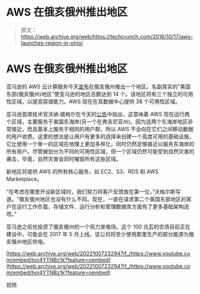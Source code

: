 # AWS 在俄亥俄州推出地区 

> 原文：<https://web.archive.org/web/https://techcrunch.com/2016/10/17/aws-launches-region-in-ohio/>

# AWS 在俄亥俄州推出地区

亚马逊的 AWS 云计算服务今天[宣布](https://web.archive.org/web/20221007232947/https://aws.amazon.com/blogs/publicsector/ohio-region-launch-accelerating-sustainability-economy-and-citizen-services/)在俄亥俄州推出一个地区。名副其实的“美国东部(俄亥俄州)地区”使亚马逊的地区总数达到 14 个。该地区将有三个独立的可用性区域，以提高容错能力。AWS 现在在其数据中心提供 38 个可用性区域。

亚马逊首席技术官沃纳·威格尔在今天的[公告](https://web.archive.org/web/20221007232947/http://www.allthingsdistributed.com/2016/10/introducing-aws-us-east-ohio-region.html)中指出，这意味着 AWS 现在运行两个区域，主要服务于美国东海岸(另一个在弗吉尼亚州)。因为这两个东海岸地区非常接近，而且基本上服务于相同的用户群，所以 AWS 不会向在它们之间移动数据的用户收费。这里的想法是让用户有更多的选择来创建一个高度可用的基础设施，它比使用一个单一的区域在地理上更加多样化，同时仍然足够接近以服务东海岸的所有用户。尽管被划分为不同的可用性区域，但一个区域仍然可能受到自然灾害的袭击，毕竟，自然灾害会同时摧毁所有这些区域。

新地区将提供 AWS 的所有核心服务，如 EC2、S3、RDS 和 AWS Marketplace。

“在考虑在哪里开设新区域时，我们努力将客户反馈放在第一位，”沃格尔斯写道。“俄亥俄州地区也没有什么不同。现在，一直在请求第二个美国东部地区的客户在运行工作负载、存储文件、运行分析和管理数据库方面有了更多基础架构选项。”

亚马逊之前也投资了俄亥俄州的一个风力发电场。这个 100 兆瓦的农场目前正在建设中，可能会在 2017 年 5 月上线。该公司将至少使用那里生产的部分能源为俄亥俄州地区供电。

[https://web.archive.org/web/20221007232947if_/https://www.youtube.com/embed/hoi4YTNBz1k?feature=oembed](https://web.archive.org/web/20221007232947if_/https://www.youtube.com/embed/hoi4YTNBz1k?feature=oembed)

视频